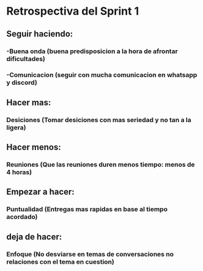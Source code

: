 # Retrospectiva del Sprint 1

## Seguir haciendo:

### -Buena onda (buena predisposicion a la hora de afrontar dificultades)

### -Comunicacion (seguir con mucha comunicacion en whatsapp y discord)

## Hacer mas:

### Desiciones (Tomar desiciones con mas seriedad y no tan a la ligera)

## Hacer menos:

### Reuniones (Que las reuniones duren menos tiempo: menos de 4 horas)

## Empezar a hacer:

### Puntualidad (Entregas mas rapidas en base al tiempo acordado)

## deja de hacer:

### Enfoque (No desviarse en temas de conversaciones no relaciones con el tema en cuestion)